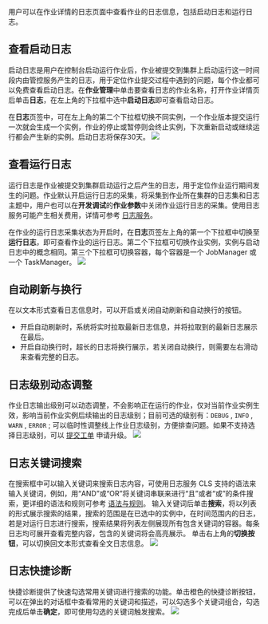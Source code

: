 用户可以在作业详情的日志页面中查看作业的日志信息，包括启动日志和运行日志。

## 查看启动日志
启动日志是用户在控制台启动运行作业后，作业被提交到集群上启动运行这一时间段内由管控服务产生的日志，用于定位作业提交过程中遇到的问题，每个作业都可以免费查看启动日志。在**作业管理**中单击要查看日志的作业名称，打开作业详情页后单击**日志**，在左上角的下拉框中选中**启动日志**即可查看启动日志。

在**日志**页签中，可在左上角的第二个下拉框切换不同实例，一个作业版本提交运行一次就会生成一个实例，作业的停止或暂停则会终止实例，下次重新启动或继续运行都会产生新的实例。启动日志将保存30天。
![](https://qcloudimg.tencent-cloud.cn/raw/20dcda9dae4f208ddda66d6cd72c91f0.png)

## 查看运行日志
运行日志是作业被提交到集群启动运行之后产生的日志，用于定位作业运行期间发生的问题。作业默认开启运行日志的采集，将采集到作业所在集群的日志集和日志主题中，用户也可以在**开发调试**的**作业参数**中关闭作业运行日志的采集。使用日志服务可能产生相关费用，详情可参考 [日志服务](https://cloud.tencent.com/document/product/614)。

在作业的运行日志采集状态为开启时，在**日志**页签左上角的第一个下拉框中切换至**运行日志**，即可查看作业的运行日志。第二个下拉框可切换作业实例，实例与启动日志中的概念相同。第三个下拉框可切换容器，每个容器是一个 JobManager 或一个 TaskManager。
![](https://qcloudimg.tencent-cloud.cn/raw/249284acbf8ed9db66ca89709cf05695.png)

## 自动刷新与换行
在以文本形式查看日志信息时，可以开启或关闭自动刷新和自动换行的按钮。
- 开启自动刷新时，系统将实时拉取最新日志信息，并将拉取到的最新日志展示在最后。
- 开启自动换行时，超长的日志将换行展示，若关闭自动换行，则需要左右滑动来查看完整的日志。

## 日志级别动态调整
作业日志输出级别可以动态调整，不会影响正在运行的作业，仅对当前作业实例生效，影响当前作业实例后续输出的日志级别；目前可选的级别有：`DEBUG` , `INFO` , `WARN` , `ERROR` ; 可以临时性调整线上作业日志级别，方便排查问题。如果不支持选择日志级别，可以 [提交工单](https://console.cloud.tencent.com/workorder/category) 申请升级。
![](https://qcloudimg.tencent-cloud.cn/raw/f6b0a0d8d2810c08438011f60f14dc0d.png)
## 日志关键词搜索
在搜索框中可以输入关键词来搜索日志内容，可使用日志服务 CLS 支持的语法来输入关键词，例如，用“AND”或“OR”将关键词串联来进行“且”或者“或”的条件搜索，更详细的语法和规则可参考 [语法与规则](https://cloud.tencent.com/document/product/614/47044)。
输入关键词后单击**搜索**，将以列表的形式展示搜索的结果，搜索的范围是在已选中的实例中，在时间范围内的日志，若是对运行日志进行搜索，搜索结果将列表左侧展现所有包含关键词的容器。每条日志均可展开查看完整内容，包含的关键词将会高亮展示。
单击右上角的**切换按钮**，可以切换回文本形式查看全文日志信息。
![](https://qcloudimg.tencent-cloud.cn/raw/9f6e83f746643e85cd586be90c740f34.png)

## 日志快捷诊断
快捷诊断提供了快速勾选常用关键词进行搜索的功能。单击橙色的快捷诊断按钮，可以在弹出的对话框中查看常用的关键词和描述，可以勾选多个关键词组合，勾选完成后单击**确定**，即可使用勾选的关键词触发搜索。
![](https://main.qcloudimg.com/raw/6ed60795310a07e9b42e9af6ad81575f.png)
